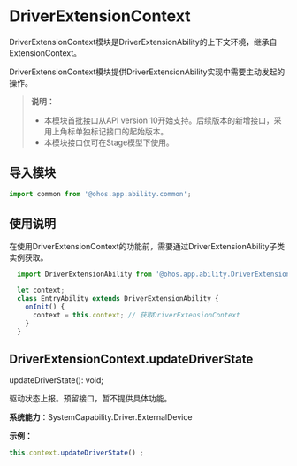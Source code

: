 # DriverExtensionContext

DriverExtensionContext模块是DriverExtensionAbility的上下文环境，继承自ExtensionContext。

DriverExtensionContext模块提供DriverExtensionAbility实现中需要主动发起的操作。

> **说明：**
> 
>  - 本模块首批接口从API version 10开始支持。后续版本的新增接口，采用上角标单独标记接口的起始版本。
>  - 本模块接口仅可在Stage模型下使用。

## 导入模块

```ts
import common from '@ohos.app.ability.common';
```

## 使用说明

在使用DriverExtensionContext的功能前，需要通过DriverExtensionAbility子类实例获取。

```ts
  import DriverExtensionAbility from '@ohos.app.ability.DriverExtensionAbility';

  let context;
  class EntryAbility extends DriverExtensionAbility {
    onInit() {
      context = this.context; // 获取DriverExtensionContext
    }
  }
```

## DriverExtensionContext.updateDriverState

updateDriverState(): void;

驱动状态上报。预留接口，暂不提供具体功能。

**系统能力**：SystemCapability.Driver.ExternalDevice

**示例：**

  ```ts
  this.context.updateDriverState() ;
  ```
